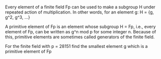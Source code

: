 Every element of a finite field Fp can be used to make a subgroup H under repeated action of multiplication. In other words, for an element g: H = {g, g^2, g^3, ...}

A primitive element of Fp is an element whose subgroup H = Fp, i.e., every element of Fp, can be written as g^n mod p for some integer n. Because of this, primitive elements are sometimes called generators of the finite field.

For the finite field with p = 28151 find the smallest element g which is a primitive element of Fp